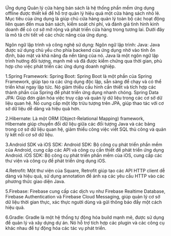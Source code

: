 Ứng dụng Quản lý cửa hàng bán sách là hệ thống phần mềm ứng dụng offline được thiết kế để hỗ trợ quản lý hiệu quả một cửa hàng sách nhỏ lẻ. Mục tiêu của ứng dụng là giúp chủ cửa hàng quản lý toàn bộ các hoạt động liên quan đến mua bán sách, kiểm soát chi phí, và đánh giá tình hình kinh doanh để có cơ sở mở rộng và phát triển cửa hàng trong tương lai. Dưới đây là mô tả chi tiết về các chức năng của ứng dụng.

Ngôn ngữ lập trình và công nghệ sử dụng:
Ngôn ngữ lập trình:
Java: Java được sử dụng chủ yếu cho phía backend của ứng dụng nhờ vào tính ổn định, bảo mật và khả năng đa nền tảng của nó. Java là một ngôn ngữ lập trình hướng đối tượng, mạnh mẽ và đã được kiểm chứng qua thời gian, phù hợp cho việc phát triển các ứng dụng doanh nghiệp.

1.Spring Framework:
Spring Boot: Spring Boot là một phần của Spring Framework, giúp tạo ra các ứng dụng độc lập, sẵn sàng để chạy và có thể triển khai ngay lập tức. Nó giảm thiểu cấu hình cần thiết và tích hợp các thành phần của Spring để phát triển ứng dụng nhanh chóng.
Spring Data JPA: Giúp đơn giản hóa việc truy cập và quản lý dữ liệu trong các cơ sở dữ liệu quan hệ. Nó cung cấp một lớp trừu tượng trên JPA, giúp thao tác với cơ sở dữ liệu dễ dàng và hiệu quả hơn.

2.Hibernate:
Là một ORM (Object-Relational Mapping) framework, Hibernate giúp chuyển đổi dữ liệu giữa các đối tượng Java và các bảng trong cơ sở dữ liệu quan hệ, giảm thiểu công việc viết SQL thủ công và quản lý kết nối cơ sở dữ liệu.

3.Android SDK và iOS SDK:
Android SDK: Bộ công cụ phát triển phần mềm của Android, cung cấp các API và công cụ cần thiết để phát triển ứng dụng Android.
iOS SDK: Bộ công cụ phát triển phần mềm của iOS, cung cấp các thư viện và công cụ để phát triển ứng dụng iOS.

4.Retrofit:
Một thư viện của Square, Retrofit giúp tạo các API HTTP client dễ dàng và hiệu quả, sử dụng annotation để ánh xạ các yêu cầu HTTP vào các phương thức giao diện Java.

5.Firebase:
Firebase cung cấp các dịch vụ như Firebase Realtime Database, Firebase Authentication và Firebase Cloud Messaging, giúp quản lý cơ sở dữ liệu thời gian thực, xác thực người dùng và gửi thông báo đẩy một cách hiệu quả.

6.Gradle:
Gradle là một hệ thống tự động hóa build mạnh mẽ, được sử dụng để quản lý và xây dựng dự án. Nó hỗ trợ tích hợp các plugin và các công cụ khác nhau để tự động hóa các tác vụ phát triển.
